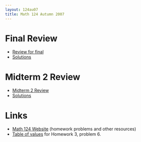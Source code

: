 ```yaml
---
layout: 124au07
title: Math 124 Autumn 2007
---
```


# Final Review

-   [Review for final](review-final.pdf)
-   [Solutions](review-final-solutions.pdf)

# Midterm 2 Review

-   [Midterm 2 Review](review2.pdf)
-   [Solutions](review2-solutions.pdf)

# Links

-   [Math 124 Website](http://www.math.washington.edu/~m124/) (homework
    problems and other resources)
-   [Table of values](table.html) for Homework 3, problem 6.


